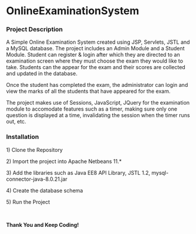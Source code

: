 # OnlineExaminationSystem

<h3>Project Description</h3>
<p>A Simple Online Examination System created using JSP, Servlets, JSTL and a MySQL database. The project includes an Admin Module and a Student Module.
Student can register & login after which they are directed to an examination screen where they must choose the exam they would like to take. Students can the appear for the exam
and their scores are collected and updated in the database.</p> 
<p>Once the student has completed the exam, the administrator can login and view the marks of all the students that have appeared for the exam.</p>
<p>The project makes use of Sessions, JavaScript, JQuery for the examination module to accomodate features such as a timer, making sure only one question is displayed at a time, invalidating the
session when the timer runs out, etc.</p>

<h3>Installation</h3>
<p>1) Clone the Repository</p>
<p>2) Import the project into Apache Netbeans 11.*</p>
<p>3) Add the libraries such as Java EE8 API Library, JSTL 1.2, mysql-connector-java-8.0.21.jar</p>
<p>4) Create the database schema</p>
<p>5) Run the Project</p><br/>

<p><b>Thank You and Keep Coding!</b></p>
